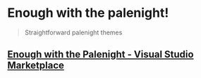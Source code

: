 # Enough with the palenight!
> Straightforward palenight themes
## [Enough with the Palenight - Visual Studio Marketplace](https://marketplace.visualstudio.com/items?itemName=Lebster.enough-with-the-palenight)
